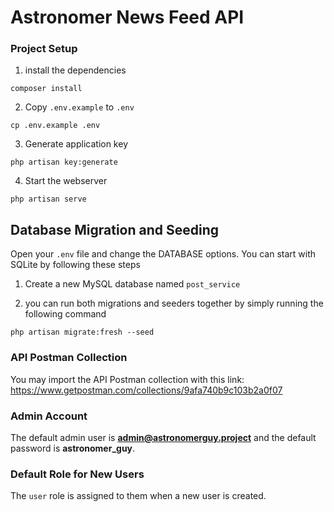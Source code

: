 # Astronomer News Feed API

### Project Setup

1. install the dependencies

```shell
composer install
```

2. Copy `.env.example` to `.env`

```shell
cp .env.example .env
```

3. Generate application key

```shell
php artisan key:generate
```

4. Start the webserver

```shell
php artisan serve
```

## Database Migration and Seeding

Open your `.env` file and change the DATABASE options. You can start with SQLite by following these steps

1. Create a new MySQL database named `post_service`

2. you can run both migrations and seeders together by simply running the following command

```shell
php artisan migrate:fresh --seed
```

### API Postman Collection
You may import the API Postman collection with this link: https://www.getpostman.com/collections/9afa740b9c103b2a0f07


### Admin Account

The default admin user is **admin@astronomerguy.project** and the default password is **astronomer_guy**.


### Default Role for New Users

The `user` role is assigned to them when a new user is created.
